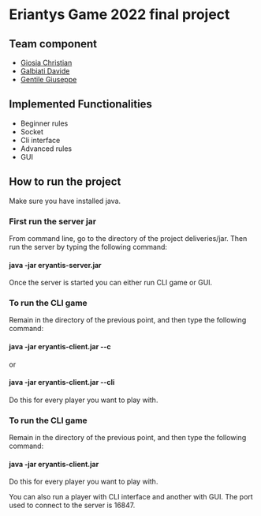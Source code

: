 # Eriantys Game 2022 final project 

## Team component
- [Giosia Christian](https://github.com/ChristianGiosia)
- [Galbiati Davide](https://github.com/Dado-hash)
- [Gentile Giuseppe](https://github.com/giuseppeegentile)

## Implemented Functionalities
- Beginner rules
- Socket
- Cli interface
- Advanced rules
- GUI

## How to run the project
Make sure you have installed java.

### First run the server jar
From command line, go to the directory of the project deliveries/jar. Then run the server by typing the following command:
#### java -jar eryantis-server.jar
Once the server is started you can either run CLI game or GUI.
### To run the CLI game 
Remain in the directory of the previous point, and then type the following command: 
#### java -jar eryantis-client.jar --c
or 
#### java -jar eryantis-client.jar --cli
Do this for every player you want to play with. 
### To run the CLI game 
Remain in the directory of the previous point, and then type the following command: 
#### java -jar eryantis-client.jar 
Do this for every player you want to play with. 

You can also run a player with CLI interface and another with GUI.
The port used to connect to the server is 16847.
